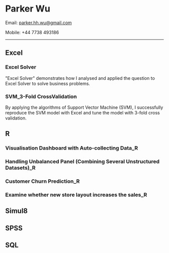 # Parker Wu

Email: parker.hh.wu@gmail.com

Mobile: +44 7738 493186

---

## Excel

### Excel Solver

"Excel Solver" demonstrates how I analysed and applied the question to Excel Solver to solve business problems. 

### SVM_3-Fold CrossValidation

By applying the algorithms of Support Vector Machine (SVM), I successfully reproduce the SVM model with Excel and tune the model with 3-fold cross validation.

## R

### Visualisation Dashboard with Auto-collecting Data_R

### Handling Unbalanced Panel (Combining Several Unstructured Datasets)_R

### Customer Churn Prediction_R

### Examine whether new store layout increases the sales_R

## Simul8

## SPSS

## SQL